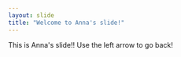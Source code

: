 ```yaml
---
layout: slide
title: "Welcome to Anna's slide!"
---
```

This is Anna's slide!!
Use the left arrow to go back!
